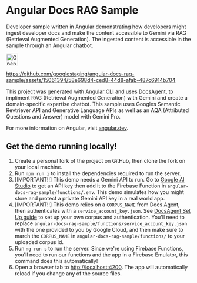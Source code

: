 # Angular Docs RAG Sample

Developer sample written in Angular demonstrating how developers might ingest developer docs and make the content accessible to Gemini via RAG (Retrieval Augmented Generation). The ingested content is accessible in the sample through an Angular chatbot.

<a href="https://idx.google.com/import?url=https://github.com/google-gemini/angular-docs-rag-sample">
<picture>
  <source media="(prefers-color-scheme: dark)" srcset="https://cdn.idx.dev/btn/open_dark_32@2x.png">
  <source media="(prefers-color-scheme: light)" srcset="https://cdn.idx.dev/btn/open_light_32@2x.png">
  <img height="32" alt="Open in IDX" src="https://cdn.idx.dev/btn/open_purple_32@2x.png">
</picture>
</a>

https://github.com/googlestaging/angular-docs-rag-sample/assets/15061394/58e698d4-ced8-44d8-afab-487c6914b704

This project was generated with [Angular CLI](https://github.com/angular/angular1.cli) and uses [DocsAgent](https://github.com/google/generative-ai-docs/tree/main/examples/gemini/python/docs-agent), to impliment RAG (Retrieval Augmented Generation) with Gemini and create a domain-specific expertise chatbot. This sample uses Googles Semantic Revtriever API and Generative Language APIs as well as an AQA (Attributed Questions and Answer) model with Gemini Pro.

For more information on Angular, visit [angular.dev](https://angular.dev/).

## Get the demo running locally!

1. Create a personal fork of the project on GitHub, then clone the fork on your local machine.
1. Run `npm run i` to install the dependencies required to run the server.
1. [IMPORTANT!!] This demo needs a Gemini API to run. Go to [Google AI Studio](https://aistudio.google.com/app/apikey) to get an API key then add it to the Firebase Function in `angular-docs-rag-sample/functions/.env`. This demo simulates how you might store and protect a private Gemini API key in a real world app.
1. [IMPORTANT!!] This demo relies on a `CORPUS_NAME` from Docs Agent, then authenticates with a `service_account_key.json`. See [DocsAgent Set Up guide](https://github.com/google/generative-ai-docs/tree/main/examples/gemini/python/docs-agent#set-up-docs-agent) to set up your own corpus and authentication. You'll need to replace `angular-docs-rag-sample/functions/service_account_key.json` with the one provided to you by Google Cloud, and then make sure to march the `CORPUS_NAME` in `angular-docs-rag-sample/functions/` to your uploaded corpus id.
1. Run `ng run s` to run the server. Since we're using Firebase Functions, you'll need to run our functions and the app in a Firebase Emulator, this command does this automatically!
1. Open a browser tab to [http://localhost:4200](http://localhost:4200). The app will automatically reload if you change any of the source files.
